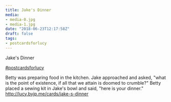 ```yaml
---
title: Jake's Dinner
media:
- media-0.jpg
- media-1.jpg
date: "2018-06-23T12:17:58Z"
draft: false
tags:
- postcardsforlucy
---
```

Jake's Dinner

[#postcardsforlucy](/tags/postcardsforlucy)



Betty was preparing food in the kitchen. Jake approached and asked, "what is the point of existence, if all that we attain is doomed to crumble?" Betty placed a sewing kit in Jake's bowl and said, "here is your dinner." http://lucy.byjp.me/cards/jake-s-dinner
